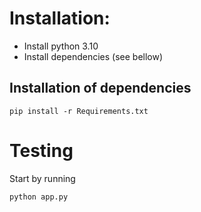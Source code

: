 # Installation: 
- Install python 3.10
- Install dependencies (see bellow)

##  Installation of dependencies
``` shell
pip install -r Requirements.txt
```

# Testing 
Start by running 

``` shell
python app.py
```
